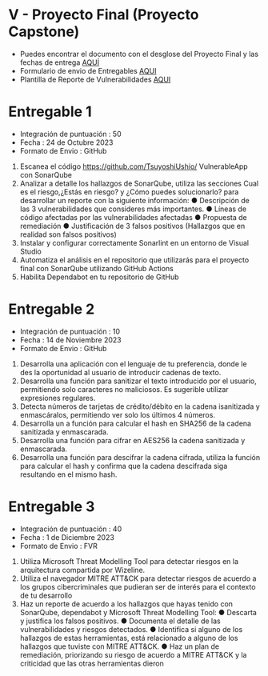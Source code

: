 # V - Proyecto Final (Proyecto Capstone)

- Puedes encontrar el documento con el desglose del Proyecto Final y las fechas de entrega [AQUÍ](https://github.com/wizelineacademy/DSA-Carrix-SecureCoding-2023/files/12885648/DSA-Carrix._.Proyecto.Final._.Devs.pdf)
- Formulario de envio de Entregables [AQUI](https://docs.google.com/forms/d/e/1FAIpQLScdGI8T8lnX_QrIqqGGfq5czKqWQokK8vx3AW1nYpwi6s4KlA/viewform)
- Plantilla de Reporte de Vulnerabilidades [AQUI](https://github.com/wizelineacademy/DSA-Carrix-SecureCoding-2023/files/12969450/Reporte.de.Vulnerabilidad.docx)

# Entregable 1

- Integración de puntuación : 50
- Fecha : 24 de Octubre 2023
- Formato de Envio : GitHub

1. Escanea el código https://github.com/TsuyoshiUshio/ VulnerableApp con SonarQube
2. Analizar a detalle los hallazgos de SonarQube, utiliza las secciones Cual es el riesgo,¿Estás en riesgo? y ¿Cómo puedes solucionarlo? para desarrollar un reporte con la siguiente información:
● Descripción de las 3 vulnerabilidades que consideres más importantes.
● Líneas de código afectadas por las vulnerabilidades afectadas
● Propuesta de remediación
● Justificación de 3 falsos
positivos (Hallazgos que en realidad son falsos positivos)
3. Instalar y configurar correctamente Sonarlint en un entorno de Visual Studio
4. Automatiza el análisis en el repositorio que utilizarás para el proyecto final con SonarQube utilizando GitHub Actions
5. Habilita Dependabot en tu repositorio de GitHub

# Entregable 2

- Integración de puntuación : 10
- Fecha : 14 de Noviembre 2023
- Formato de Envio : GitHub

1. Desarrolla una aplicación con el lenguaje de tu preferencia, donde le des la oportunidad al usuario de introducir cadenas de texto.
2. Desarrolla una función para sanitizar el texto introducido por el usuario, permitiendo solo caracteres no maliciosos. Es sugerible utilizar expresiones regulares.
3. Detecta números de tarjetas de crédito/débito en la cadena isanitizada y enmascáralos, permitiendo ver solo los últimos 4 números.
4. Desarrolla un a función para calcular el hash en SHA256 de la cadena sanitizada y enmascarada.
5. Desarrolla una función para cifrar en AES256 la cadena sanitizada y enmascarada.
6. Desarrolla una función para descifrar la cadena cifrada, utiliza la función para calcular el hash y confirma que la cadena descifrada siga resultando en el mismo hash.

# Entregable 3

- Integración de puntuación : 40
- Fecha : 1 de Diciembre 2023
- Formato de Envio : FVR

1. Utiliza Microsoft Threat Modelling Tool para detectar riesgos en la arquitectura compartida por Wizeline.
2. Utiliza el navegador MITRE ATT&CK para detectar riesgos de acuerdo a los grupos cibercriminales que pudieran ser de interés para el contexto de tu desarrollo
3. Haz un reporte de acuerdo a los hallazgos que hayas tenido con SonarQube, dependabot y Microsoft Threat Modelling Tool:
● Descarta y justifica los falsos positivos.
● Documenta el detalle de las vulnerabilidades y riesgos detectados.
● Identifica si alguno de los hallazgos de estas herramientas, está relacionado a alguno de los hallazgos que tuviste con MITRE ATT&CK.
● Haz un plan de remediación, priorizando su riesgo de acuerdo a MITRE ATT&CK y la criticidad que las otras herramientas dieron
